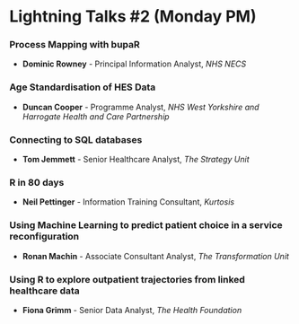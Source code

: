 # Lightning Talks #2 (Monday PM)

### Process Mapping with bupaR

- **Dominic Rowney** - Principal Information Analyst, *NHS NECS*

### Age Standardisation of HES Data

- **Duncan Cooper** - Programme Analyst, *NHS West Yorkshire and Harrogate Health and Care Partnership*

### Connecting to SQL databases

- **Tom Jemmett** - Senior Healthcare Analyst, *The Strategy Unit*

### R in 80 days

- **Neil Pettinger** - Information Training Consultant, *Kurtosis*

### Using Machine Learning to predict patient choice in a service reconfiguration

- **Ronan Machin** - Associate Consultant Analyst, *The Transformation Unit*

### Using R to explore outpatient trajectories from linked healthcare data

- **Fiona Grimm** - Senior Data Analyst, *The Health Foundation*
